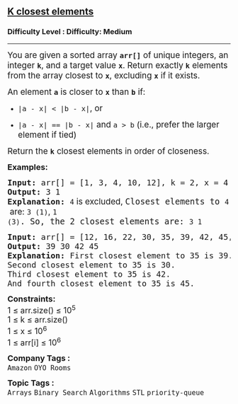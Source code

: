<h2><a href="https://www.geeksforgeeks.org/problems/k-closest-elements3619/1?_gl=1*13e2de9*_up*MQ..*_gs*MQ..&gclid=Cj0KCQjw2ZfABhDBARIsAHFTxGyxSART85J0BK-g4o0ypuRaoRSvF5qNR3NP322wzLdj_ZwXjudrfgsaAoF1EALw_wcB&gbraid=0AAAAAC9yBkAmzX0oyEPVSc4fsqARdLp7n">K closest elements</a></h2><h3>Difficulty Level : Difficulty: Medium</h3><hr><div class="problems_problem_content__Xm_eO"><p data-start="0" data-end="183"><span style="font-size: 14pt;">You are given a sorted array <strong><code data-start="29" data-end="36">arr[]</code></strong> of unique integers, an integer <strong><code data-start="68" data-end="71">k</code></strong>, and a target value <strong><code data-start="92" data-end="95">x</code></strong>. Return exactly <strong><code data-start="112" data-end="115">k</code></strong> elements from the array closest to <strong><code data-start="151" data-end="154">x</code></strong>, excluding <code data-start="166" data-end="169"><strong>x</strong></code> if it exists.</span></p>
<p data-start="185" data-end="229"><span style="font-size: 14pt;">An element <strong><code data-start="196" data-end="199">a</code></strong> is closer to <strong><code data-start="213" data-end="216">x</code></strong> than <strong><code data-start="222" data-end="225">b</code></strong> if:</span></p>
<ul data-start="231" data-end="335">
<li data-start="231" data-end="258"><span style="font-size: 14pt;"> </span>
<p data-start="233" data-end="258"><span style="font-size: 14pt;"><code data-start="233" data-end="252">|a - x| &lt; |b - x|</code>, or</span></p>
<span style="font-size: 14pt;"> </span></li>
<li data-start="259" data-end="335"><span style="font-size: 14pt;"> </span>
<p data-start="261" data-end="335"><span style="font-size: 14pt;"><code data-start="261" data-end="281">|a - x| == |b - x|</code> and <code data-start="286" data-end="293">a &gt; b</code> (i.e., prefer the larger element if tied)</span></p>
<span style="font-size: 14pt;"> </span></li>
</ul>
<p data-start="122" data-end="249"><span style="font-size: 14pt;"> </span></p>
<p data-start="337" data-end="416" data-is-last-node="" data-is-only-node=""><span style="font-size: 14pt;">Return the <strong><code data-start="348" data-end="351">k</code></strong> closest elements in order of closeness.</span></p>
<p><span style="font-size: 18px;"><strong>Examples:</strong></span></p>
<pre><span style="font-size: 18px;"><strong>Input: </strong>arr[] = [1, 3, 4, 10, 12], k = 2, x = 4
<strong>Output:</strong> 3 1
<strong>Explanation:</strong> </span><span style="font-size: 14pt;"><code data-start="165" data-end="168">4</code><span style="font-family: -apple-system, BlinkMacSystemFont, 'Segoe UI', Roboto, Oxygen, Ubuntu, Cantarell, 'Open Sans', 'Helvetica Neue', sans-serif;"> is excluded, </span>Closest elements to <code data-start="206" data-end="209">4</code><span style="font-family: -apple-system, BlinkMacSystemFont, 'Segoe UI', Roboto, Oxygen, Ubuntu, Cantarell, 'Open Sans', 'Helvetica Neue', sans-serif;"> are: </span><code data-start="219" data-end="226">3 (1)</code><span style="font-family: -apple-system, BlinkMacSystemFont, 'Segoe UI', Roboto, Oxygen, Ubuntu, Cantarell, 'Open Sans', 'Helvetica Neue', sans-serif;">, </span><code data-start="228" data-end="235">1 (3)</code>. So, the 2 closest elements are: <code data-start="272" data-end="277" data-is-last-node="">3 1</code></span></pre>
<pre><span style="font-size: 18px;"><strong>Input: </strong>arr[] = [12, 16, 22, 30, 35, 39, 42, 45, 48, 50, 53, 55, 56], k = 4, x = 35
<strong>Output:</strong> 39 30 42 45
<strong>Explanation:</strong> </span><span style="font-size: 18px;">First closest element to 35 is 39.
Second closest element to 35 is 30.
Third closest element to 35 is 42.
And fourth closest element to 35 is 45.</span></pre>
<p><span style="font-size: 18px;"><strong>Constraints:</strong><br>1 ≤ arr.size() ≤ 10<sup>5</sup><br>1 ≤ k ≤ arr.size()<br>1 ≤ x ≤ 10<sup>6</sup></span><br><span style="font-size: 18px;">1 ≤ arr[i] ≤ 10<sup>6</sup></span></p></div><p><span style=font-size:18px><strong>Company Tags : </strong><br><code>Amazon</code>&nbsp;<code>OYO Rooms</code>&nbsp;<br><p><span style=font-size:18px><strong>Topic Tags : </strong><br><code>Arrays</code>&nbsp;<code>Binary Search</code>&nbsp;<code>Algorithms</code>&nbsp;<code>STL</code>&nbsp;<code>priority-queue</code>&nbsp;